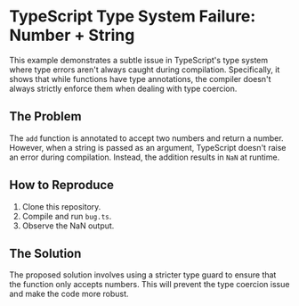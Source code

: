 # TypeScript Type System Failure: Number + String

This example demonstrates a subtle issue in TypeScript's type system where type errors aren't always caught during compilation. Specifically, it shows that while functions have type annotations, the compiler doesn't always strictly enforce them when dealing with type coercion. 

## The Problem
The `add` function is annotated to accept two numbers and return a number. However, when a string is passed as an argument, TypeScript doesn't raise an error during compilation.  Instead, the addition results in `NaN` at runtime.

## How to Reproduce
1.  Clone this repository.
2.  Compile and run `bug.ts`.
3. Observe the NaN output. 

## The Solution
The proposed solution involves using a stricter type guard to ensure that the function only accepts numbers. This will prevent the type coercion issue and make the code more robust.